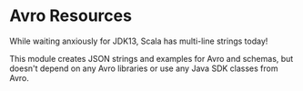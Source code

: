 Avro Resources
==============

While waiting anxiously for JDK13, Scala has multi-line strings today!

This module creates JSON strings and examples for Avro and schemas, but doesn't depend on any Avro libraries or use any
Java SDK classes from Avro.